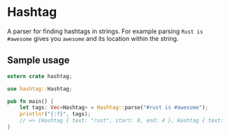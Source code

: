 # Hashtag

A parser for finding hashtags in strings. For example parsing `Rust is #awesome` gives you `awesome` and its location within the string.

## Sample usage

```rust
extern crate hashtag;

use hashtag::Hashtag;

pub fn main() {
    let tags: Vec<Hashtag> = Hashtag::parse("#rust is #awesome");
    println!("{:?}", tags);
    // => [Hashtag { text: "rust", start: 0, end: 4 }, Hashtag { text: "awesome", start: 9, end: 16 }]
}
```
